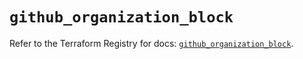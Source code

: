 # `github_organization_block`

Refer to the Terraform Registry for docs: [`github_organization_block`](https://registry.terraform.io/providers/integrations/github/6.4.0/docs/resources/organization_block).
